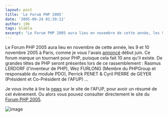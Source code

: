 ```yaml
---
layout: post
title: 'Le Forum PHP 2005'
date: '2005-09-24 01:39:12'
author: j0k
tags: blabla
excerpt: "Le Forum PHP 2005 aura lieu en novembre de cette année, les 9 et 10 novembre 2005 à Paris, comme je vous l'avais [annoncé](http://www.j0k3r.net/forum/les-dates-du-forum-php-2005-a-paris-511.htm) début juin.     \nCe forum marque un tournant pour PHP, puisque cela fait 10 ans qu'il existe. De grandes têtes de PHP seront présentes lors de ce rassemblement :      …"
---
```


Le Forum PHP 2005 aura lieu en novembre de cette année, les 9 et 10 novembre 2005 à Paris, comme je vous l'avais [annoncé](http://www.j0k3r.net/forum/les-dates-du-forum-php-2005-a-paris-511.htm) début juin.
Ce forum marque un tournant pour PHP, puisque cela fait 10 ans qu'il existe. De grandes têtes de PHP seront présentes lors de ce rassemblement : Rasmus LERDORF (l'inventeur de PHP), Wez FURLONG (Membre du PHPGroup et responsable du module PDO), Perrick PENET &amp; Cyril PIERRE de GEYER (Président et Co-Président de l'AFUP) ...

Je vous invite à lire la [news](http://www.afup.org/article.php3?id_article=290) sur le site de l'AFUP, pour avoir un résumé de cet évènement. Ou alors vous pouvez consulter directement le site du [Forum PHP 2005](http://www.afup.org/pages/forumphp/index.php).

 ![image](https://www.afup.org/IMG/php-10-ans.gif)

